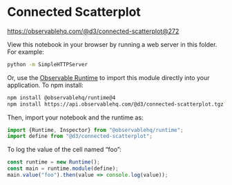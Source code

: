 # Connected Scatterplot

https://observablehq.com/@d3/connected-scatterplot@272

View this notebook in your browser by running a web server in this folder. For
example:

~~~sh
python -m SimpleHTTPServer
~~~

Or, use the [Observable Runtime](https://github.com/observablehq/runtime) to
import this module directly into your application. To npm install:

~~~sh
npm install @observablehq/runtime@4
npm install https://api.observablehq.com/@d3/connected-scatterplot.tgz?v=3
~~~

Then, import your notebook and the runtime as:

~~~js
import {Runtime, Inspector} from "@observablehq/runtime";
import define from "@d3/connected-scatterplot";
~~~

To log the value of the cell named “foo”:

~~~js
const runtime = new Runtime();
const main = runtime.module(define);
main.value("foo").then(value => console.log(value));
~~~
